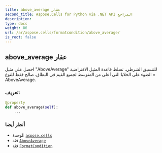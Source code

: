 ```yaml
---
title: above_average عقار
second_title: Aspose.Cells for Python via .NET API المراجع
description:
type: docs
weight: 80
url: /ar/aspose.cells/formatcondition/above_average/
is_root: false
---
```

##  above_average عقار

احصل على مثيل "AboveAverage" للتنسيق الشرطي.
 تسلط قاعدة المثيل الافتراضية الضوء على الخلايا التي
أعلى من المتوسط لجميع القيم في النطاق.
صالح فقط للنوع = AboveAverage.
###  تعريف:
```python
@property
def above_average(self):
    ...
```

###  أنظر أيضا
* الوحدة [`aspose.cells`](../../)
* فئة [`AboveAverage`](/cells/python-net/ar/aspose.cells/aboveaverage)
* فئة [`FormatCondition`](/cells/python-net/ar/aspose.cells/formatcondition)
